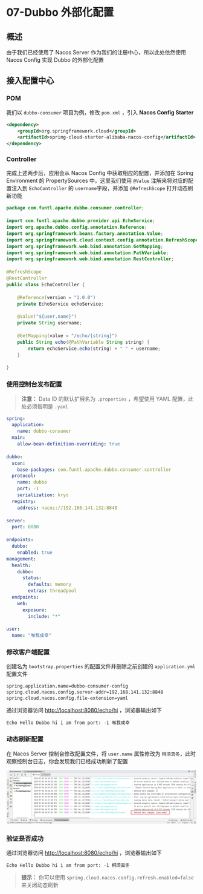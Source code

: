 # 07-Dubbo 外部化配置



## 概述

由于我们已经使用了 Nacos Server 作为我们的注册中心，所以此处依然使用 Nacos Config 实现 Dubbo 的外部化配置

## 接入配置中心

### POM

我们以 `dubbo-consumer` 项目为例，修改 `pom.xml` ，引入 **Nacos Config Starter**

```xml
<dependency>
    <groupId>org.springframework.cloud</groupId>
    <artifactId>spring-cloud-starter-alibaba-nacos-config</artifactId>
</dependency>
```

### Controller

完成上述两步后，应用会从 Nacos Config 中获取相应的配置，并添加在 Spring Environment 的 PropertySources 中。这里我们使用 `@Value` 注解来将对应的配置注入到 `EchoController` 的 `username`字段，并添加 `@RefreshScope` 打开动态刷新功能

```java
package com.funtl.apache.dubbo.consumer.controller;

import com.funtl.apache.dubbo.provider.api.EchoService;
import org.apache.dubbo.config.annotation.Reference;
import org.springframework.beans.factory.annotation.Value;
import org.springframework.cloud.context.config.annotation.RefreshScope;
import org.springframework.web.bind.annotation.GetMapping;
import org.springframework.web.bind.annotation.PathVariable;
import org.springframework.web.bind.annotation.RestController;

@RefreshScope
@RestController
public class EchoController {
    
    @Reference(version = "1.0.0")
    private EchoService echoService;
    
    @Value("${user.name}")
    private String username;
    
    @GetMapping(value = "/echo/{string}")
    public String echo(@PathVariable String string) {
        return echoService.echo(string) + " " + username;
    }
    
}
```

### 使用控制台发布配置

> **注意：** Data ID 的默认扩展名为 `.properties` ，希望使用 YAML 配置，此处必须指明是 `.yaml`

```yaml
spring:
  application:
    name: dubbo-consumer
  main:
    allow-bean-definition-overriding: true

dubbo:
  scan:
    base-packages: com.funtl.apache.dubbo.consumer.controller
  protocol:
    name: dubbo
    port: -1
    serialization: kryo
  registry:
    address: nacos://192.168.141.132:8848

server:
  port: 8080

endpoints:
  dubbo:
    enabled: true
management:
  health:
    dubbo:
      status:
        defaults: memory
        extras: threadpool
  endpoints:
    web:
      exposure:
        include: "*"

user:
  name: "唯我成幸"
```

### 修改客户端配置

创建名为 `bootstrap.properties` 的配置文件并删除之前创建的 `application.yml` 配置文件

```properties
spring.application.name=dubbo-consumer-config
spring.cloud.nacos.config.server-addr=192.168.141.132:8848
spring.cloud.nacos.config.file-extension=yaml
```

通过浏览器访问 [http://localhost:8080/echo/hi](http://www.qfdmy.com/wp-content/themes/quanbaike/go.php?url=aHR0cDovL2xvY2FsaG9zdDo4MDgwL2VjaG8vaGk=) ，浏览器输出如下

```
Echo Hello Dubbo hi i am from port: -1 唯我成幸
```

### 动态刷新配置

在 Nacos Server 控制台修改配置文件，将 `user.name` 属性修改为 `桐须真冬`，此时观察控制台日志，你会发现我们已经成功刷新了配置

![img](./assets/a2aba035cf4a0c2.png)

### 验证是否成功

通过浏览器访问 [http://localhost:8080/echo/hi](http://www.qfdmy.com/wp-content/themes/quanbaike/go.php?url=aHR0cDovL2xvY2FsaG9zdDo4MDgwL2VjaG8vaGk=) ，浏览器输出如下

```
Echo Hello Dubbo hi i am from port: -1 桐须真冬
```

> **提示：** 你可以使用 `spring.cloud.nacos.config.refresh.enabled=false` 来关闭动态刷新